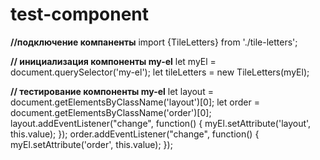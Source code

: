 # test-component

**//подключение компаненты**
import {TileLetters} from './tile-letters'; 


**// инициализация компоненты my-el**
let myEl = document.querySelector('my-el');
let tileLetters = new TileLetters(myEl);

**// тестирование компоненты my-el**
let layout = document.getElementsByClassName('layout')[0];
let order = document.getElementsByClassName('order')[0];
layout.addEventListener("change", function() {
   myEl.setAttribute('layout', this.value);
});
order.addEventListener("change", function() {
   myEl.setAttribute('order', this.value);
});
